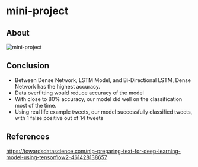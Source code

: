 # mini-project


## About

![mini-project](https://user-images.githubusercontent.com/32679064/161420789-8ce35467-9ec5-4997-947d-efdf00348fc6.gif)



## Conclusion
- Between Dense Network, LSTM Model, and Bi-Directional LSTM, Dense Network has the highest accuracy.  
- Data overfitting would reduce accuracy of the model  
- With close to 80% accuracy, our model did well on the classification most of the time.  
- Using real life example tweets, our model successfully classified tweets, with 1 false positive out of 14 tweets  


## References

https://towardsdatascience.com/nlp-preparing-text-for-deep-learning-model-using-tensorflow2-461428138657
